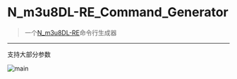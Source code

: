 # N_m3u8DL-RE_Command_Generator

>一个[N_m3u8DL-RE](https://github.com/nilaoda/N_m3u8DL-RE)命令行生成器

---

支持大部分参数

![main](https://github.com/RikaCelery/N_m3u8DL-RE_Command_Generator/blob/main/main.png)
